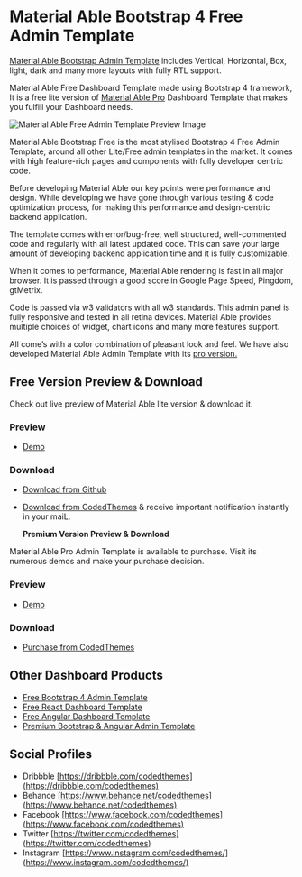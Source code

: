# Material Able Bootstrap 4 Free Admin Template

[Material Able Bootstrap Admin Template](https://codedthemes.com/item/material-able-free-admin-template/) includes Vertical, Horizontal, Box, light, dark and many more layouts with fully RTL support.

Material Able Free Dashboard Template made using Bootstrap 4 framework, It is a free lite version of [Material Able Pro](https://codedthemes.com/demos/admin-templates/material-able/bootstrap/) Dashboard Template that makes you fulfill your Dashboard needs.

![Material Able Free Admin Template Preview Image](https://codedthemes.com/wp-content/uploads/edd/2019/06/material-free.jpg)

Material Able Bootstrap Free is the most stylised Bootstrap 4 Free Admin Template, around all other Lite/Free admin templates in the market. It comes with high feature-rich pages and components with fully developer centric code.

Before developing Material Able our key points were performance and design. While developing we have gone through various testing & code optimization process, for making this performance and design-centric backend application.

The template comes with error/bug-free, well structured, well-commented code and regularly with all latest updated code. This can save your large amount of developing backend application time and it is fully customizable.

When it comes to performance, Material Able rendering is fast in all major browser. It is passed through a good score in Google Page Speed, Pingdom, gtMetrix.

Code is passed via w3 validators with all w3 standards. This admin panel is fully responsive and tested in all retina devices. Material Able provides multiple choices of widget, chart icons and many more features support.

All come’s with a color combination of pleasant look and feel. We have also developed Material Able Admin Template with its [pro version.](https://codedthemes.com/item/material-able-bootstrap/)

## Free Version Preview & Download

Check out live preview of Material Able lite version & download it.

### Preview

* [Demo](http://lite.codedthemes.com/material-able/)

### Download

* [Download from Github](https://github.com/codedthemes/Material-Able-Free-admin-Template)
* [Download from CodedThemes](https://codedthemes.com/item/material-able-free-admin-template/) & receive important notification instantly in your maiL.

  **Premium Version Preview & Download**

Material Able Pro Admin Template is available to purchase. Visit its numerous demos and make your purchase decision.

### Preview

* [Demo](https://codedthemes.com/demos/admin-templates/material-able/bootstrap/)

### Download

* [Purchase from CodedThemes](https://codedthemes.com/item/material-able-bootstrap/)

## Other Dashboard Products

* [Free Bootstrap 4 Admin Template](https://codedthemes.com/item/category/free-templates/free-bootstrap-admin-templates)
* [Free React Dashboard Template](https://codedthemes.com/item/category/free-templates/free-react-admin-templates)
* [Free Angular Dashboard Template](https://codedthemes.com/item/category/free-templates/free-angular-admin-templates)
* [Premium Bootstrap & Angular Admin Template](https://codedthemes.com/item/category/templates/admin-templates/)

## Social Profiles

* Dribbble [https://dribbble.com/codedthemes](https://dribbble.com/codedthemes)
* Behance [https://www.behance.net/codedthemes](https://www.behance.net/codedthemes)
* Facebook [https://www.facebook.com/codedthemes](https://www.facebook.com/codedthemes)
* Twitter [https://twitter.com/codedthemes](https://twitter.com/codedthemes)
* Instagram [https://www.instagram.com/codedthemes/](https://www.instagram.com/codedthemes/)

